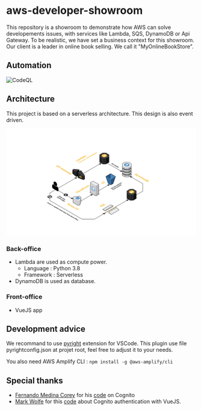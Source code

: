 # aws-developer-showroom

This repository is a showroom to demonstrate how AWS can solve developements issues, with services like Lambda, SQS, DynamoDB or Api Gateway.
To be realistic, we have set a business context for this showroom. Our client is a leader in online book selling. We call it "MyOnlineBookStore".

## Automation

![CodeQL](https://github.com/jeremychauvet/aws-developer-showroom/workflows/CodeQL/badge.svg?branch=main)

## Architecture

This project is based on a serverless architecture. This design is also event driven.

![architecture](./docs/architecture.png "Architecture")

### Back-office

* Lambda are used as compute power.
  * Language : Python 3.8
  * Framework : Serverless
* DynamoDB is used as database.

### Front-office

* VueJS app

## Development advice

We recommand to use [pyright](https://github.com/microsoft/pyright) extension for VSCode.
This plugin use file pyrightconfig.json at projet root, feel free to adjust it to your needs.

You also need AWS Amplify CLI : `npm install -g @aws-amplify/cli`

## Special thanks

* [Fernando Medina Corey](https://github.com/fernando-mc) for his [code](https://github.com/fernando-mc/aws-http-api-python-cognito) on Cognito
* [Mark Wolfe](https://github.com/wolfeidau) for this [code](https://github.com/wolfeidau/cognito-vue-bootstrap) about Cognito authentication with VueJS.
